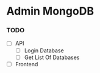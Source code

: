 # Admin MongoDB

### TODO
- [ ] API
    - [ ] Login Database
    - [ ] Get List Of Databases
- [ ] Frontend
